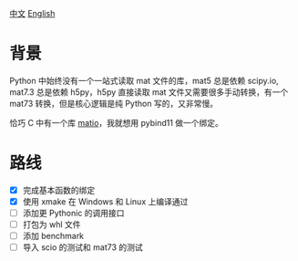 [中文](./README.md) [English](./README_en.md)

# 背景

Python 中始终没有一个一站式读取 mat 文件的库，mat5 总是依赖 scipy.io, mat7.3 总是依赖 h5py，h5py 直接读取 mat 文件又需要很多手动转换，有一个 mat73 转换，但是核心逻辑是纯 Python 写的，又非常慢。

恰巧 C 中有一个库 [matio](https://github.com/tbeu/matio)，我就想用 pybind11 做一个绑定。

# 路线

- [x] 完成基本函数的绑定
- [x] 使用 xmake 在 Windows 和 Linux 上编译通过
- [ ] 添加更 Pythonic 的调用接口
- [ ] 打包为 whl 文件
- [ ] 添加 benchmark
- [ ] 导入 scio 的测试和 mat73 的测试

